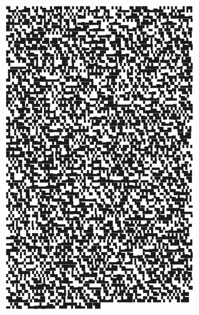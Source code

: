 ▜▃▞▃▟▆▝▟▝▆▃▙▜▜▝▛▞▝▟▚▜▃▟▞▜▄▝▝▟▃▃▜▟▉▜▙▃▅▟▞▝▐▞▄▟▐▜▅▞▞▞▆▝▄▞▅▟▝▞▆▜▞▝▞▞▅▟▝▝▟▃▞▟▃▝▇▝▄▟▇▞▚▟▄▝▟▜▙▜▟▟▆▃▄▟▟▃▛▟▉▞▚▟▐▟▚▃▜▝█▝▊▃▄▃▆▃▆▝▝▃▟▃▝▝▝▝▊▟▇▟▜▝▃▟▅▃▝▞▜▝▉▞▄▝▃▝▐▃▆▞▙▞▛▜▞▟▄▟▆▟▛▃▄▟▃▝▟▃▝▜▜▃▅▜▛▝▃▝▚▞▟▞▚▟▚▝▅▃▆▝▊▝▆▜▅▜▛▝▝▝▝▟▟▟▛▃▃▜▄▞▃▃▄▞▜▟▄▝▆▝▄▜▚▃▞▝▉▝█▝▄▝▊▜▚▞▟▟▉▜▛▜▛▟▊▟▉▜▃▞▝▛▐▜▃▟▅▟▇▝▄▟█▝▉▜▃▜▟▛▐▝▇▞▃▟▜▛▇▟▄▝▄▜▙▞▆▟▉▟▆▞▞▜▙▝▜▞▜▞▄▃▚▟▅▟▄▝▊▜▃▜▟▞▆▜▛▜▝▃▚▟▇▝▊▟▇▜▛▝▟▞▝▟▅▃▝▟▅▃▚▜▞▞▜▃▜▞▆▜▚▟▛▃▃▟█▃▄▝▜▞▙▟▝▞▟▜▚▜▚▃▜▟▇▃▝▛▇▝▆▜▝▟▚▜▝▝█▛▐▞▝▜▃▜▚▜▄▝▇▟▐▛▐▟▉▝▃▛▇▟▊▟▄▞▅▛▐▟█▝▃▃▃▃▜▜▟▃▛▃▜▃▆▜▚▟▃▝▝▟▇▜▅▃▙▃▟▝▞▝▄▝█▝▟▟▄▞▃▞▙▞▃▞▜▟▐▜▛▞▆▜▚▞▛▝▝▟▚▝▛▟▝▝▞▝▐▟▟▟▞▝▟▟▛▝▐▟▝▟▜▜▛▜▝▃▄▝▝▃▙▜▛▟▝▝▉▟▄▝▆▟▇▃▃▃▞▝▇▜▟▜▅▟▄▝▝▃▜▜▛▝▃▝▆▝▆▝▆▞▝▃▟▝█▜▝▛▇▜▄▞▅▜▃▝▅▜▙▃▙▞▄▝▛▃▃▃▙▜▛▟▄▝▃▟▞▛▐▞▆▝▟▞▟▃▜▃▅▟▜▞▚▞▃▃▙▟▞▜▄▜▟▃▙▟▛▞▚▝▄▜▄▟▞▞▜▞▞▝▟▃▝▜▞▝▝▃▞▞▄▝▞▃▄▝▅▝▆▜▝▜▙▜▙▞▞▟▟▜▅▞▄▟▃▝▞▃▙▃▅▜▙▃▝▃▃▛▇▟▇▝▞▜▟▝▉▜▙▃▟▃▞▝▄▟▃▝▆▞▛▞▃▝▊▞▜▟▞▟▅▝▝▟▟▞▙▜▛▝▆▃▞▞▚▟█▟▃▃▃▞▄▃▝▃▟▜▚▞▃▃▄▝▇▞▙▝▅▝▇▛▇▝▇▟▐▟▃▞▝▟▃▜▞▝▅▜▄▝▟▜▜▝▜▃▜▟▅▞▞▜▄▟▆▃▜▟▞▞▞▞▛▜▄▝▃▟▛▃▞▞▆▝▟▃▙▞▅▝▉▜▟▜▝▃▄▃▅▞▞▞▙▞▞▞▙▞▅▞▅▜▙▜▞▟█▟▝▞▅▟▟▜▅▞▚▞▛▃▚▃▛▞▚▞▃▝▟▃▝▝▐▟▛▃▛▟▉▟▉▞▙▟▊▜▞▞▛▞▅▃▅▝▆▟▝▟▝▞▛▛▇▝▐▝█▜▄▃▅▞▅▜▄▟▟▟▝▃▄▝▄▝█▝▊▝▝▝▅▃▜▃▙▝▇▃▆▝▜▟▝▟▟▃▚▝▇▞▄▞▟▝▇▃▄▞▃▟█▞▝▞▅▃▄▜▞▝▅▃▛▜▚▜▚▝▛▝▄▟▜▃▜▃▄▝█▟█▃▙▟▛▟▉▜▅▟▚▝▜▜▅▟▊▝▞▞▟▝▟▜▅▃▄▞▟▞▝▝▟▜▅▜▝▟▜▞▜▝▐▞▆▜▙▟▅▟▅▝▐▝▆▟▜▃▛▜▚▝█▞▃▟▇▜▄▞▅▝▜▟▛▞▟▛▐▜▟▃▆▜▝▛▇▜▟▜▟▝▝▝▉▟▄▟▊▜▛▞▄▜▃▟▐▜▃▟▟▜▄▃▜▝▞▃▜▜▚▜▅▞▅▜▅▝▅▜▜▟▚▞▟▃▛▃▚▞▙▝▞▞▅▝▇▟▉▃▟▟█▝▜▟▜▞▆▝▅▝▐▟▅▝▅▝▛▞▟▟█▞▟▞▃▝▟▝▅▝▃▜▛▝▃▝▚▞▅▜▝▛▇▃▜▟█▟▟▝▞▟▟▃▟▜▝▜▄▟▄▃▚▟█▞▄▜▄▞▜▃▞▃▃▝▟▝▄▟▟▜▝▞▅▝▝▜▄▜▅▃▝▟▄▃▟▞▄▟▅▃▚▟▟▃▟▝▐▞▛▟▉▝▅▞▜▜▃▝▅▟▛▝▅▝█▝▇▟▃▜▃▃▛▝█▃▚▟▟▜▛▞▃▟▆▞▞▟▝▜▃▟▇▟▄▃▃▟█▃▄▞▃▃▝▞▛▟▛▛▇▞▆▝█▝▉▜▞▞▃▟▅▃▃▟▅▟▛▜▝▜▃▝▟▃▚▃▞▜▞▝█▟▐▟▅▟▟▝▞▜▅▞▙▝▛▝▆▜▚▞▄▃▜▝█▝▚▞▆▃▛▞▛▃▆▟▄▞▞▝▄▝▅▝▄▜▞▝▅▜▞▝▄▜▜▜▙▝▃▜▞▜▅▟▟▞▚▝▊▟▄▜▞▝▞▛▇▜▄▟▃▝█▝▚▟▃▃▄▝▄▝▜▞▝▟▉▝▄▃▛▜▃▞▆▃▚▞▆▟▅▟▐▟▚▟▇▝█▃▃▜▅▞▄▃▚▜▛▜▃▟▇▃▆▝▆▞▅▞▟▟▛▝▄▝▉▃▝▃▞▝▃▝▅▝▜▟▝▃▝▞▝▞▟▝▝▃▜▟▟▞▚▝█▟▄▟▄▜▙▝▐▝▜▛▇▞▅▜▟▝▅▞▜▟▅▝▉▟▝▜▛▛▇▃▃▞▞▃▞▞▛▝▜▝█▞▄▞▅▞▟▃▅▞▛▃▟▟▟▟▝▝▐▞▝▃▙▟▇▟▃▃▞▟▇▟▉▝▚▜▃▝▃▟▐▝▜▛▐▝▆▃▟▜▅▃▃▝▟▝▊▞▝▃▝▞▚▟▉▝█▝▇▟▞▟▃▟▚▞▝▝▜▝▐▞▆▝▄▝▞▞▛▝▞▝▝▝█▟▜▝▇▟▛▜▞▜▚▟▉▝▝▜▅▜▃▟▞▟▇▞▄▜▚▜▝▜▞▃▟▃▆▟▜▃▅▟▚▃▜▞▛▟▟▞▛▞▚▝▊▟▆▝▅▜▛▞▅▟▚▜▛▟▇▝▞▟▟▟▛▜▜▃▆▟▟▟▐▞▛▃▄▜▛▟▄▝▛▝▞▜▝▝▃▟▟▟▝▜▛▜▝▃▞▝▐▞▄▝▚▟▜▟▚▜▞▞▃▜▚▃▜▟▊▜▙▟▄▟▇▞▃▜▛▛▇▝▉▛▐▜▟▜▙▝▇▞▚▟▉▜▝▜▅▝▐▃▟▟▝▝▚▃▄▟▞▞▟▃▃▟▅▝▄▜▃▝▐▝▃▞▄▜▅▞▃▜▛▟▚▞▃▞▟▃▞▞▙▜▚▞▚▛▇▝▇▃▄▞▅▟▊▞▙▟▛▞▝▟▅▟▞▝█▃▞▃▙▝▚▞▄▞▄▟▟▟▆▃▜▝▜▟▐▜▜▞▃▃▟▞▃▟▐▝▜▞▆▟▛▟▃▜▙▟▇▜▝▝▞▞▄▝▃▃▞▝▞▃▙▞▚▜▛▜▚▝▉▝▟▟▚▞▟▟▇▝▆▃▃▝▟▝▃▞▄▞▜▝▐▃▄▃▜▟▞▜▃▜▜▜▝▞▞▞▛▟▄▝▇▝▐▃▚▟▆▟▆▝▜▃▞▃▄▃▚▞▄▝▜▝█▜▃▜▄▜▛▟▚▛▇▞▄▟▞▝▄▝▇▟▐▝▃▞▜▟█▃▝▜▞▃▅▞▟▟▃▝▇▜▚▝▜▝▅▝▃▟▆▜▞▟▉▝▜▝▛▞▃▝▐▝▉▝▆▟▇▛▇▟▚▟▅▝▅▃▄▞▜▃▃▃▜▞▞▜▜▜▞▃▆▜▙▝▆▃▃▜▄▝▆▃▝▝▅▝▅▞▛▞▚▝▟▟▞▝▇▝▅▟▐▞▚▜▞▃▝▟▊▝▊▃▛▟▛▟▄▜▃▝▜▝▆▞▅▞▛▞▞▟▅▜▙▟▇▃▞▞▅▟▊▝▄▞▄▜▝▜▝▝▜▞▅▃▜▟▃▟▝▃▙▟▉▞▅▟▚▛▇▃▚▝▞▝▊▟▇▃▚▜▄▝▜▃▄▟▄▟▆▞▚▟▛▜▜▟▃▜▉▜▉
